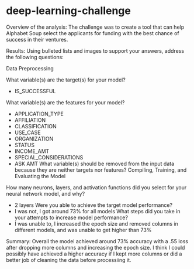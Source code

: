 # deep-learning-challenge
Overview of the analysis: The challenge was to create a tool that can help Alphabet Soup select the applicants for funding with the best chance of success in their ventures.

Results: Using bulleted lists and images to support your answers, address the following questions:

Data Preprocessing

What variable(s) are the target(s) for your model?
- IS_SUCCESSFUL


What variable(s) are the features for your model?
- APPLICATION_TYPE
- AFFILIATION
- CLASSIFICATION
- USE_CASE
- ORGANIZATION
- STATUS
- INCOME_AMT
- SPECIAL_CONSIDERATIONS
- ASK AMT
What variable(s) should be removed from the input data because they are neither targets nor features?
Compiling, Training, and Evaluating the Model

How many neurons, layers, and activation functions did you select for your neural network model, and why?
- 2 layers
Were you able to achieve the target model performance?
- I was not, I got around 73% for all models
What steps did you take in your attempts to increase model performance?
- I was unable to, I increased the epoch size and removed columns in different models, and was unable to get higher than 73%

Summary: Overall the model achieved around 73% accuracy with a .55 loss after dropping more columns and increasing the epoch size. I think I could possibly have achieved a higher accuracy if I kept more columns or did a better job of cleaning the data before processiing it.
